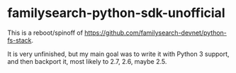 familysearch-python-sdk-unofficial
==================================
This is a reboot/spinoff of https://github.com/familysearch-devnet/python-fs-stack.

It is very unfinished, but my main goal was to write it with Python 3 support, and then backport it, most likely to 2.7, 2.6, maybe 2.5.
